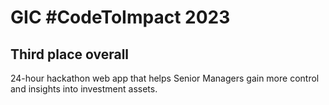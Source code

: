 # GIC #CodeToImpact 2023

## Third place overall

24-hour hackathon web app that helps Senior Managers gain more control and insights into investment assets.
